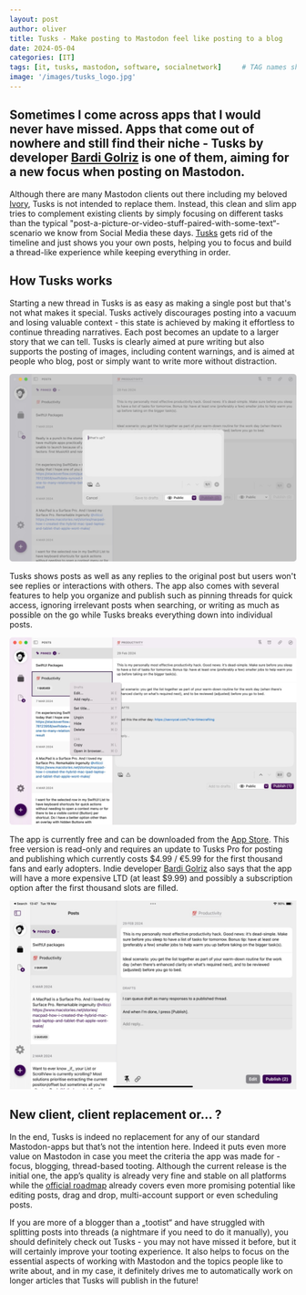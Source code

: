 ```yaml
---
layout: post
author: oliver
title: Tusks - Make posting to Mastodon feel like posting to a blog
date: 2024-05-04
categories: [IT]
tags: [it, tusks, mastodon, software, socialnetwork]     # TAG names should always be lowercase
image: '/images/tusks_logo.jpg'
---
```


## Sometimes I come across apps that I would never have missed. Apps that come out of nowhere and still find their niche - Tusks by developer [Bardi Golriz](https://mas.to/@bardi) is one of them, aiming for a new focus when posting on Mastodon. 

Although there are many Mastodon clients out there including my beloved [Ivory](https://apps.apple.com/de/app/ivory-for-mastodon-by-tapbots/id6444602274), Tusks is not intended to replace them. Instead, this clean and slim app tries to complement existing clients by simply focusing on different tasks than the typical "post-a-picture-or-video-stuff-paired-with-some-text“-scenario we know from Social Media these days. [Tusks](https://thirdculture.app/tusks) gets rid of the timeline and just shows you your own posts, helping you to focus and build a thread-like experience while keeping everything in order.

## How Tusks works

Starting a new thread in Tusks is as easy as making a single post but that's not what makes it special. Tusks actively discourages posting into a vacuum and losing valuable context - this state is achieved by making it effortless to continue threading narratives. Each post becomes an update to a larger story that we can tell. Tusks is clearly aimed at pure writing but also supports the posting of images, including content warnings, and is aimed at people who blog, post or simply want to write more without distraction.

![Composing with Tusks!](../images/tusks_composer.jpg)

Tusks shows posts as well as any replies to the original post but users won't see replies or interactions with others. The app also comes with several features to help you organize and publish such as pinning threads for quick access, ignoring irrelevant posts when searching, or writing as much as possible on the go while Tusks breaks everything down into individual posts.

![Tusks context menu](../images/tusks_context_menu.jpg)

The app is currently free and can be downloaded from the [App Store](https://apps.apple.com/gb/app/tusks-make-mastodon-your-blog/id6473683937). This free version is read-only and requires an update to Tusks Pro for posting and publishing which currently costs $4.99 / €5.99 for the first thousand fans and early adopters. Indie developer [Bardi Golriz](mailto:bardi.golriz@gmail.com) also says that the app will have a more expensive LTD (at least $9.99) and possibly a subscription option after the first thousand slots are filled.

![Tusk’s iPad Inbox](../images/tusks_ipad_inbox.jpg)

## New client, client replacement or... ?

In the end, Tusks is indeed no replacement for any of our standard Mastodon-apps but that’s not the intention here. Indeed  it puts even more value on Mastodon in case you meet the criteria the app was made for - focus, blogging, thread-based tooting. Although the current release is the initial one, the app’s quality is already very fine and stable on all platforms while the [official roadmap](https://midnight-beanie-ccb.notion.site/281be94b75504b60b600eb73ee1072f9?v=9479d0e4e1e8468187a7e2efbe3a53c7) already covers even more promising potential like editing posts, drag and drop, multi-account support or even scheduling posts.

If you are more of a blogger than a „tootist“ and have struggled with splitting posts into threads (a nightmare if you need to do it manually), you should definitely check out Tusks - you may not have missed it before, but it will certainly improve your tooting experience. It also helps to focus on the essential aspects of working with Mastodon and the topics people like to write about, and in my case, it definitely drives me to automatically work on longer articles that Tusks will publish in the future!